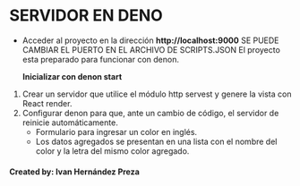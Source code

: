 # SERVIDOR EN DENO

-  Acceder al proyecto en la dirección **http://localhost:9000**
   SE PUEDE CAMBIAR EL PUERTO EN EL ARCHIVO DE SCRIPTS.JSON
   El proyecto esta preparado para funcionar con denon.

   **Inicializar con denon start**

1. Crear un servidor que utilice el módulo http servest y genere la vista con React render.
2. Configurar denon para que, ante un cambio de código, el servidor de reinicie automáticamente.
   -  Formulario para ingresar un color en inglés.
   -  Los datos agregados se presentan en una lista con el nombre del color y la letra del mismo color agregado.

#### Created by: **Ivan Hernández Preza**
